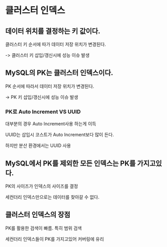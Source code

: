 # 클러스터 인덱스

## 데이터  위치를 결정하는 키 값이다.

클러스터 키 순서에 따가 데이터 저장 위치가 변경된다.

\-> 클러스터 키 삽입/갱신시에 성능 이슈 발생



## MySQL의 PK는 클러스터 인덱스이다.

PK 순서에 따라서 데이터 저장 위치가 변경된다.

\-> PK 키 삽입/갱신시에 성능 이슈 발생



### PK로 Auto Increment VS UUID

대부분의 경우 Auto Increment사용 하는게 이득

UUID는 삽입시 코스트가 Auto Increment보다 많이 든다.

하지만 분산 환경에서는 UUID 사용



## MySQL에서 PK를 제외한 모든 인덱스는 PK를 가지고있다.

PK의 사이즈가 인덱스의 사이즈를 결정

세컨더리 인덱스만으로는 데이터를 찾아갈 수 없다.



## 클러스터 인덱스의 장점

PK를 활용한 검색이 빠름. 특히 범위 검색

세컨더리 인덱스들이 PK를 가지고있어 커버링에 유리





